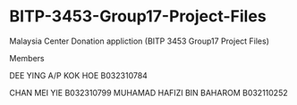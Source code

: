 # BITP-3453-Group17-Project-Files
Malaysia Center Donation appliction (BITP 3453 Group17 Project Files)


Members

DEE YING A/P KOK HOE B032310784

CHAN MEI YIE B032310799
MUHAMAD HAFIZI BIN BAHAROM B032110252
